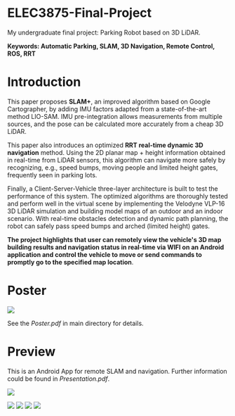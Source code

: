 # ELEC3875-Final-Project

My undergraduate final project: Parking Robot based on 3D LiDAR. 

**Keywords: Automatic Parking, SLAM, 3D Navigation, Remote Control, ROS, RRT**

# Introduction

This paper proposes **SLAM+**, an improved algorithm based on Google Cartographer, by adding IMU factors adapted from a state-of-the-art method LIO-SAM. IMU pre-integration allows measurements from multiple sources, and the pose can be calculated more accurately from a cheap 3D LiDAR.

This paper also introduces an optimized **RRT real-time dynamic 3D navigation** method. Using the 2D planar map + height information obtained in real-time from LiDAR sensors, this algorithm can navigate more safely by recognizing, e.g., speed bumps, moving people and limited height gates, frequently seen in parking lots. 

Finally, a Client-Server-Vehicle three-layer architecture is built to test the performance of this system. The optimized algorithms are thoroughly tested and perform well in the virtual scene by implementing the Velodyne VLP-16 3D LiDAR simulation and building model maps of an outdoor and an indoor scenario. With real-time obstacles detection and dynamic path planning, the robot can safely pass speed bumps and arched (limited height) gates. 

**The project highlights that user can remotely view the vehicle's 3D map building results and navigation status in real-time via WIFI on an Android application and control the vehicle to move or send commands to promptly go to the specified map location**. 


# Poster

![](https://s1.ax1x.com/2022/07/24/jjEDRP.png)

See the *Poster.pdf* in main directory for details.

# Preview
This is an Android App for remote SLAM and navigation. Further information could be found in *Presentation.pdf*.

![](https://media.giphy.com/media/iY50broOLNmjthST9n/giphy.gif)

![](https://s1.ax1x.com/2022/07/24/jjVrk9.png)
![](https://s1.ax1x.com/2022/07/24/jjVyf1.png)
![](https://s1.ax1x.com/2022/07/24/jjVsYR.png)
![](https://s1.ax1x.com/2022/07/24/jjVcSx.png)


